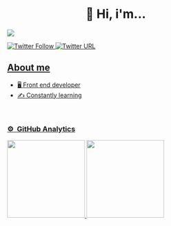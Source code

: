 <div align="center">
<h1 align="center">👋 Hi, i'm...  </h1>
</div>
<a href="https://josegoyos.vercel.app"><img src="https://res.cloudinary.com/josegoyos/image/upload/v1681603850/gvsgz7z0gu6ndgymmr2d.png">

![Twitter Follow](https://img.shields.io/twitter/follow/GeekDoom?style=social)
![Twitter URL](https://img.shields.io/twitter/url?color=blue&label=Jose%20Goyos&logo=linkedin&style=social&url=https%3A%2F%2Fwww.linkedin.com%2Fin%2Fjose-goyos%2F)


## About me

- 🖥️ Front end developer
- ✍️ Constantly learning
  
<br>


### ⚙️ &nbsp;GitHub Analytics

<a href="https://github.com/GeekDoom">
  <img height="180em" src="https://github-readme-stats-eight-theta.vercel.app/api?username=GeekDoom&show_icons=true&theme=react&include_all_commits=true&count_private=true"/>
  <img height="180em" src="https://github-readme-stats-eight-theta.vercel.app/api/top-langs/?username=GeekDoom&layout=compact&langs_count=8&theme=react"/>
</a>
